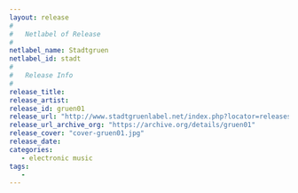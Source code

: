 ```yaml
---
layout: release
#
#   Netlabel of Release
#
netlabel_name: Stadtgruen
netlabel_id: stadt
#
#   Release Info
#
release_title: 
release_artist: 
release_id: gruen01
release_url: "http://www.stadtgruenlabel.net/index.php?locator=releases&id="
release_url_archive_org: "https://archive.org/details/gruen01"
release_cover: "cover-gruen01.jpg"
release_date: 
categories:
   - electronic music
tags:
   - 
---
```

